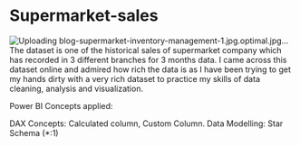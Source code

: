 # Supermarket-sales
![Uploading blog-supermarket-inventory-management-1.jpg.optimal.jpg…]()
The dataset is one of the historical sales of supermarket company which has recorded in 3 different branches for 3 months data. 
I came across this dataset online and admired how rich the data is as I have been trying to get my hands dirty with a very rich dataset to practice my skills of data cleaning, analysis and visualization.

Power BI Concepts applied:

DAX Concepts: Calculated column, Custom Column.
Data Modelling: Star Schema (*:1)
